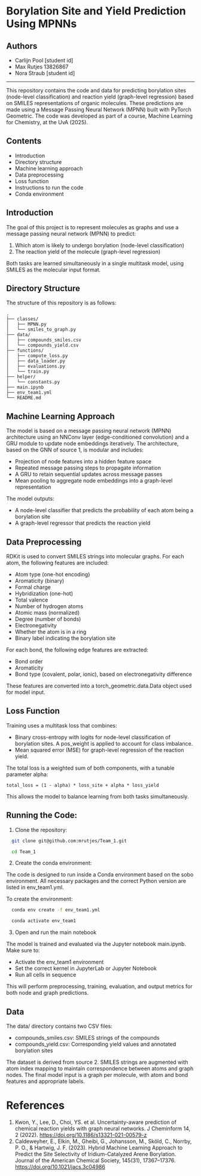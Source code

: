 # Borylation Site and Yield Prediction Using MPNNs

## Authors

- Carlijn Pool [student id]
- Max Rutjes 13826867
- Nora Straub [student id]

_____

This repository contains the code and data for predicting borylation sites (node-level classification) and reaction yield (graph-level regression) based on SMILES representations of organic molecules. These predictions are made using a Message Passing Neural Network (MPNN) built with PyTorch Geometric. The code was developed as part of a course, Machine Learning for Chemistry, at the UvA (2025).

## Contents

- Introduction
- Directory structure
- Machine learning approach
- Data preprocessing
- Loss function
- Instructions to run the code
- Conda environment

## Introduction

The goal of this project is to represent molecules as graphs and use a message passing neural network (MPNN) to predict:
1. Which atom is likely to undergo borylation (node-level classification)
2. The reaction yield of the molecule (graph-level regression)

Both tasks are learned simultaneously in a single multitask model, using SMILES as the molecular input format.

## Directory Structure

The structure of this repository is as follows:

    .
    ├── classes/
    │   ├── MPNN.py
    │   └── smiles_to_graph.py
    ├── data/
    │   ├── compounds_smiles.csv
    │   └── compounds_yield.csv
    ├── functions/
    │   ├── compute_loss.py
    │   ├── data_loader.py
    │   ├── evaluations.py
    │   └── train.py
    ├── helper/
    │   └── constants.py
    ├── main.ipynb
    ├── env_team1.yml
    └── README.md

## Machine Learning Approach

The model is based on a message passing neural network (MPNN) architecture using an NNConv layer (edge-conditioned convolution) and a GRU module to update node embeddings iteratively. The architecture, based on the GNN of source 1, is modular and includes:

- Projection of node features into a hidden feature space
- Repeated message passing steps to propagate information
- A GRU to retain sequential updates across message passes
- Mean pooling to aggregate node embeddings into a graph-level representation

The model outputs:
- A node-level classifier that predicts the probability of each atom being a borylation site
- A graph-level regressor that predicts the reaction yield

## Data Preprocessing

RDKit is used to convert SMILES strings into molecular graphs. For each atom, the following features are included:

- Atom type (one-hot encoding)
- Aromaticity (binary)
- Formal charge
- Hybridization (one-hot)
- Total valence
- Number of hydrogen atoms
- Atomic mass (normalized)
- Degree (number of bonds)
- Electronegativity
- Whether the atom is in a ring
- Binary label indicating the borylation site

For each bond, the following edge features are extracted:

- Bond order
- Aromaticity
- Bond type (covalent, polar, ionic), based on electronegativity difference

These features are converted into a torch_geometric.data.Data object used for model input.

## Loss Function

Training uses a multitask loss that combines:

- Binary cross-entropy with logits for node-level classification of borylation sites. A pos_weight is applied to account for class imbalance.
- Mean squared error (MSE) for graph-level regression of the reaction yield.

The total loss is a weighted sum of both components, with a tunable parameter alpha:

    total_loss = (1 - alpha) * loss_site + alpha * loss_yield

This allows the model to balance learning from both tasks simultaneously.

## Running the Code:

1. Clone the repository:

  ```bash
    git clone git@github.com:mrutjes/Team_1.git

    cd Team_1
  ```
2. Create the conda environment:

The code is designed to run inside a Conda environment based on the sobo environment. All necessary packages and the correct Python version are listed in env_team1.yml.

To create the environment:
  ```bash
    conda env create -f env_team1.yml

    conda activate env_team1
  ```

3. Open and run the main notebook

The model is trained and evaluated via the Jupyter notebook main.ipynb. Make sure to:

- Activate the env_team1 environment
- Set the correct kernel in JupyterLab or Jupyter Notebook
- Run all cells in sequence

This will perform preprocessing, training, evaluation, and output metrics for both node and graph predictions.

## Data

The data/ directory contains two CSV files:

- compounds_smiles.csv: SMILES strings of the compounds
- compounds_yield.csv: Corresponding yield values and annotated borylation sites

The dataset is derived from source 2. SMILES strings are augmented with atom index mapping to maintain correspondence between atoms and graph nodes. The final model input is a graph per molecule, with atom and bond features and appropriate labels.


# References
1. Kwon, Y., Lee, D., Choi, YS. et al. Uncertainty-aware prediction of chemical reaction yields with graph neural networks. J Cheminform 14, 2 (2022). https://doi.org/10.1186/s13321-021-00579-z
2. Caldeweyher, E., Elkin, M., Gheibi, G., Johansson, M., Sköld, C., Norrby, P. O., & Hartwig, J. F. (2023). Hybrid Machine Learning Approach to Predict the Site Selectivity of Iridium-Catalyzed Arene Borylation. Journal of the American Chemical Society, 145(31), 17367–17376. https://doi.org/10.1021/jacs.3c04986
